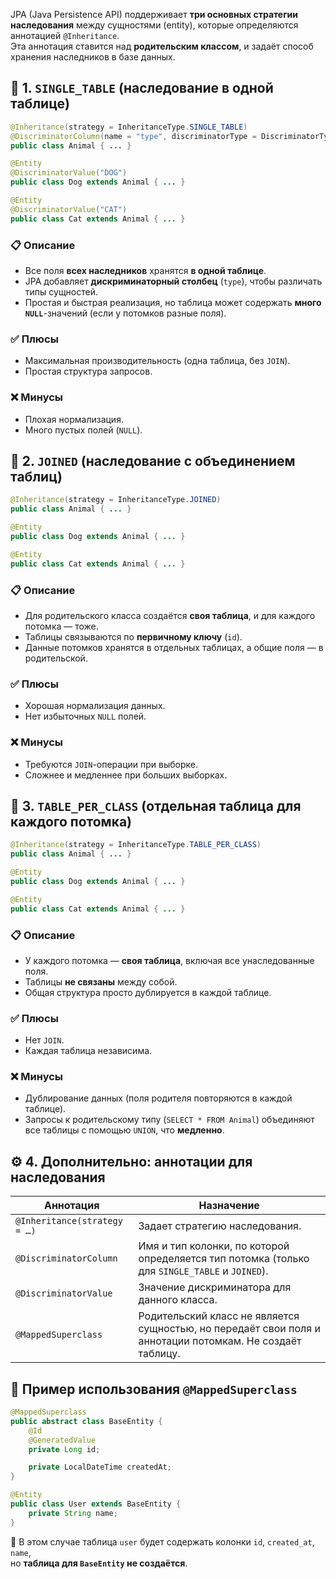 JPA (Java Persistence API) поддерживает **три основных стратегии наследования** между сущностями (entity), которые определяются аннотацией `@Inheritance`.  
Эта аннотация ставится над **родительским классом**, и задаёт способ хранения наследников в базе данных.
## 🧩 1. `SINGLE_TABLE` (наследование в одной таблице)
```java
@Inheritance(strategy = InheritanceType.SINGLE_TABLE)
@DiscriminatorColumn(name = "type", discriminatorType = DiscriminatorType.STRING)
public class Animal { ... }

@Entity
@DiscriminatorValue("DOG")
public class Dog extends Animal { ... }

@Entity
@DiscriminatorValue("CAT")
public class Cat extends Animal { ... }
```
### 📋 Описание
- Все поля **всех наследников** хранятся **в одной таблице**.
- JPA добавляет **дискриминаторный столбец** (`type`), чтобы различать типы сущностей.
- Простая и быстрая реализация, но таблица может содержать **много `NULL`**-значений (если у потомков разные поля).
### ✅ Плюсы
- Максимальная производительность (одна таблица, без `JOIN`).
- Простая структура запросов.
### ❌ Минусы
- Плохая нормализация.
- Много пустых полей (`NULL`).
## 🧱 2. `JOINED` (наследование с объединением таблиц)
```java
@Inheritance(strategy = InheritanceType.JOINED)
public class Animal { ... }

@Entity
public class Dog extends Animal { ... }

@Entity
public class Cat extends Animal { ... }
```
### 📋 Описание
- Для родительского класса создаётся **своя таблица**, и для каждого потомка — тоже.
- Таблицы связываются по **первичному ключу** (`id`).
- Данные потомков хранятся в отдельных таблицах, а общие поля — в родительской.
### ✅ Плюсы
- Хорошая нормализация данных.
- Нет избыточных `NULL` полей.
### ❌ Минусы
- Требуются `JOIN`-операции при выборке.
- Сложнее и медленнее при больших выборках.
## 📄 3. `TABLE_PER_CLASS` (отдельная таблица для каждого потомка)
```java
@Inheritance(strategy = InheritanceType.TABLE_PER_CLASS)
public class Animal { ... }

@Entity
public class Dog extends Animal { ... }

@Entity
public class Cat extends Animal { ... }
```
### 📋 Описание
- У каждого потомка — **своя таблица**, включая все унаследованные поля.
- Таблицы **не связаны** между собой.
- Общая структура просто дублируется в каждой таблице.
### ✅ Плюсы
- Нет `JOIN`.
- Каждая таблица независима.
### ❌ Минусы
- Дублирование данных (поля родителя повторяются в каждой таблице).
- Запросы к родительскому типу (`SELECT * FROM Animal`) объединяют все таблицы с помощью `UNION`, что **медленно**.
## ⚙️ 4. Дополнительно: аннотации для наследования

|Аннотация|Назначение|
|---|---|
|`@Inheritance(strategy = …)`|Задает стратегию наследования.|
|`@DiscriminatorColumn`|Имя и тип колонки, по которой определяется тип потомка (только для `SINGLE_TABLE` и `JOINED`).|
|`@DiscriminatorValue`|Значение дискриминатора для данного класса.|
|`@MappedSuperclass`|Родительский класс не является сущностью, но передаёт свои поля и аннотации потомкам. Не создаёт таблицу.|
## 🧠 Пример использования `@MappedSuperclass`
```java
@MappedSuperclass
public abstract class BaseEntity {
    @Id
    @GeneratedValue
    private Long id;

    private LocalDateTime createdAt;
}

@Entity
public class User extends BaseEntity {
    private String name;
}
```
🔹 В этом случае таблица `user` будет содержать колонки `id`, `created_at`, `name`,  
но **таблица для `BaseEntity` не создаётся**.